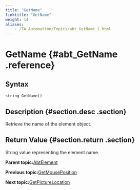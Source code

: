 ```yaml
--- 
title: "GetName"
linktitle: "GetName"
weight: 14
aliases: 
    - /TA_Automation/Topics/abt_GetName_1.html
---
```

# GetName {#abt_GetName .reference}

## Syntax

`string GetName()`

## Description {#section.desc .section}

Retrieve the name of the element object.

## Return Value {#section.return .section}

String value representing the element name.

**Parent topic:**[AbtElement](../../TA_Automation/Topics/abt_AbtElement.html)

**Previous topic:**[GetMousePosition](../../TA_Automation/Topics/abt_GetMousePosition_1.html)

**Next topic:**[GetPictureLocation](../../TA_Automation/Topics/abt_AbtGetPictureLocation_AbtElement.html)

